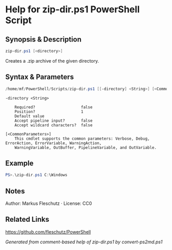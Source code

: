 # Help for zip-dir.ps1 PowerShell Script

## Synopsis & Description
```powershell
zip-dir.ps1 [<directory>]
```

Creates a .zip archive of the given directory.

## Syntax & Parameters
```powershell
/home/mf/PowerShell/Scripts/zip-dir.ps1 [[-directory] <String>] [<CommonParameters>]
```

```
-directory <String>
    
    Required?                    false
    Position?                    1
    Default value                
    Accept pipeline input?       false
    Accept wildcard characters?  false
```

```
[<CommonParameters>]
    This cmdlet supports the common parameters: Verbose, Debug, ErrorAction, ErrorVariable, WarningAction, 
    WarningVariable, OutBuffer, PipelineVariable, and OutVariable.
```

## Example
```powershell
PS>.\zip-dir.ps1 C:\Windows
```


## Notes
Author: Markus Fleschutz · License: CC0

## Related Links
https://github.com/fleschutz/PowerShell

*Generated from comment-based help of zip-dir.ps1 by convert-ps2md.ps1*
